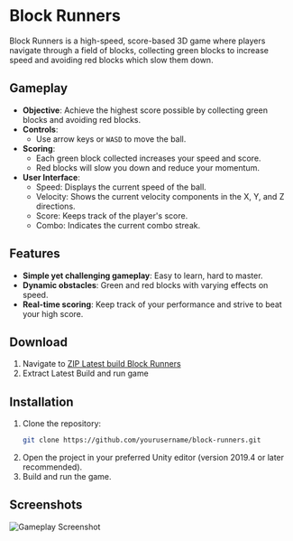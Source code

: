 # Block Runners

Block Runners is a high-speed, score-based 3D game where players navigate through a field of blocks, collecting green blocks to increase speed and avoiding red blocks which slow them down. 

## Gameplay

- **Objective**: Achieve the highest score possible by collecting green blocks and avoiding red blocks.
- **Controls**:
  - Use arrow keys or `WASD` to move the ball.
- **Scoring**:
  - Each green block collected increases your speed and score.
  - Red blocks will slow you down and reduce your momentum.
- **User Interface**:
  - Speed: Displays the current speed of the ball.
  - Velocity: Shows the current velocity components in the X, Y, and Z directions.
  - Score: Keeps track of the player's score.
  - Combo: Indicates the current combo streak.

## Features

- **Simple yet challenging gameplay**: Easy to learn, hard to master.
- **Dynamic obstacles**: Green and red blocks with varying effects on speed.
- **Real-time scoring**: Keep track of your performance and strive to beat your high score.
  
## Download
1. Navigate to [ZIP Latest build Block Runners](https://github.com/OkimaSha/Block-Runners/blob/main/Latest%20Build%20Blockrunners.zip)
2. Extract Latest Build and run game
   
## Installation

1. Clone the repository:
    ```sh
    git clone https://github.com/yourusername/block-runners.git
    ```
2. Open the project in your preferred Unity editor (version 2019.4 or later recommended).
3. Build and run the game.

## Screenshots

![Gameplay Screenshot](https://github.com/OkimaSha/Block-Runners/blob/main/Block%20runners%20Gameplay.png)

